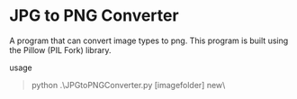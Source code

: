 # JPG to PNG Converter
A program that can convert image types to png.
This program is built using the Pillow (PIL Fork) library.

usage
> python .\JPGtoPNGConverter.py [imagefolder\] new\
